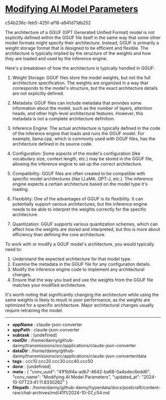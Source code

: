 # [Modifying AI Model Parameters](https://claude.ai/chat/41f1b94a-adb7-4642-ba68-0a4adec6edd6)

c54b236c-feb5-425f-af18-a941d71db252

 The architecture of a GGUF (GPT Generated Unified Format) model is not explicitly defined within the GGUF file itself in the same way that some other model formats might specify their architecture. Instead, GGUF is primarily a weight storage format that is designed to be efficient and flexible. The architecture is typically implied by the structure of the weights and how they are loaded and used by the inference engine.

Here's a breakdown of how the architecture is typically handled in GGUF:

1. Weight Storage:
   GGUF files store the model weights, but not the full architecture specification. The weights are organized in a way that corresponds to the model's structure, but the exact architecture details are not explicitly defined.

2. Metadata:
   GGUF files can include metadata that provides some information about the model, such as the number of layers, attention heads, and other high-level architectural features. However, this metadata is not a complete architecture definition.

3. Inference Engine:
   The actual architecture is typically defined in the code of the inference engine that loads and runs the GGUF model. For example, llama.cpp, which is commonly used with GGUF files, has the architecture defined in its source code.

4. Configuration:
   Some aspects of the model's configuration (like vocabulary size, context length, etc.) may be stored in the GGUF file, allowing the inference engine to set up the correct architecture.

5. Compatibility:
   GGUF files are often created to be compatible with specific model architectures (like LLaMA, GPT-J, etc.). The inference engine expects a certain architecture based on the model type it's loading.

6. Flexibility:
   One of the advantages of GGUF is its flexibility. It can potentially support various architectures, but the inference engine needs to be able to interpret the weights correctly for the specific architecture.

7. Quantization:
   GGUF supports various quantization schemes, which can affect how the weights are stored and interpreted, but this is more about efficiency than defining the core architecture.

To work with or modify a GGUF model's architecture, you would typically need to:

1. Understand the expected architecture for that model type.
2. Examine the metadata in the GGUF file for any configuration details.
3. Modify the inference engine code to implement any architectural changes.
4. Ensure that the way you load and use the weights from the GGUF file matches your modified architecture.

It's worth noting that significantly changing the architecture while using the same weights is likely to result in poor performance, as the weights are optimized for a specific architecture. Major architectural changes usually require retraining the model.

---

* **appName** : claude-json-converter
* **appPath** : claude-json-converter
* **subtask** : [undefined]
* **rootDir** : /home/danny/github-danny/transmissions/src/applications/claude-json-converter
* **dataDir** : /home/danny/github-danny/transmissions/src/applications/claude-json-converter/data
* **tags** : ccc10.ccc20.ccc30.ccc40.ccc50
* **done** : [undefined]
* **meta** : {
  "conv_uuid": "41f1b94a-adb7-4642-ba68-0a4adec6edd6",
  "conv_name": "Modifying AI Model Parameters",
  "updated_at": "2024-10-07T23:41:11.833028Z"
}
* **filepath** : /home/danny/github-danny/hyperdata/docs/postcraft/content-raw/chat-archives/md/41f1/2024-10-07_c54.md